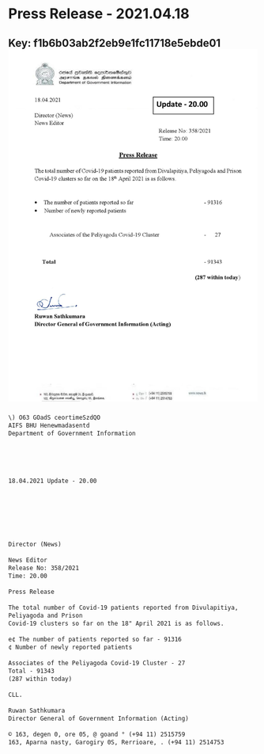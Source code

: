 # Press Release - 2021.04.18 
Key: f1b6b03ab2f2eb9e1fc11718e5ebde01 
![img](img/f1b6b03ab2f2eb9e1fc11718e5ebde01.jpg)
---
```
\) O63 GOadS ceortimeSzdQO
AIFS BHU Henewmadasentd
Department of Government Information

 

 

18.04.2021 Update - 20.00

 

 

 

Director (News)

News Editor
Release No: 358/2021
Time: 20.00

Press Release

The total number of Covid-19 patients reported from Divulapitiya, Peliyagoda and Prison
Covid-19 clusters so far on the 18" April 2021 is as follows.

e¢ The number of patients reported so far - 91316
¢ Number of newly reported patients

Associates of the Peliyagoda Covid-19 Cluster - 27
Total - 91343
(287 within today)

CLL.

Ruwan Sathkumara
Director General of Government Information (Acting)

© 163, degen 0, ore 05, @ goand ° (+94 11) 2515759
163, Aparna nasty, Garogiry 0S, Rerrioare, . (+94 11) 2514753

```
